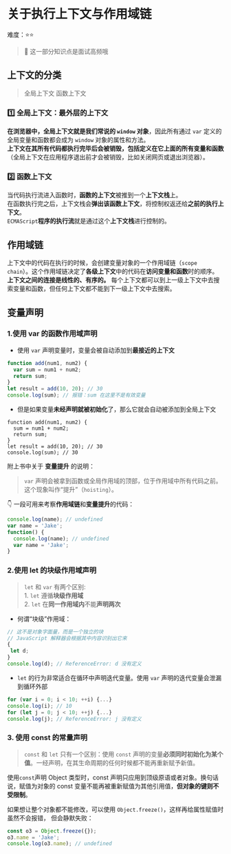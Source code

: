 # 关于执行上下文与作用域链

难度：⭐️⭐️

> 💌 这一部分知识点是面试高频哦

## 上下文的分类

> 全局上下文 函数上下文

### 1️⃣ 全局上下文：最外层的上下文

**在浏览器中，全局上下文就是我们常说的 `window` 对象**，因此所有通过 `var` 定义的全局变量和函数都会成为 `window` 对象的属性和方法。<br>
**上下文在其所有代码都执行完毕后会被销毁，包括定义在它上面的所有变量和函数**（全局上下文在应用程序退出前才会被销毁，比如关闭网页或退出浏览器）。

### 2️⃣ 函数上下文

当代码执行流进入函数时，**函数的上下文**被推到一个**上下文栈**上。<br>
在函数执行完之后，上下文栈会**弹出该函数上下文**，将控制权返还给**之前的执行上下文**。<br>
`ECMAScript`**程序的执行流**就是通过这个**上下文栈**进行控制的。

## 作用域链

上下文中的代码在执行的时候，会创建变量对象的一个作用域链（`scope chain`）。这个作用域链决定了**各级上下文**中的代码在**访问变量和函数**时的顺序。<br>
**上下文之间的连接是线性的、有序的。** 每个上下文都可以到上一级上下文中去搜索变量和函数，但任何上下文都不能到下一级上下文中去搜索。

## 变量声明

### 1.使用 var 的函数作用域声明

- 使用 `var` 声明变量时，变量会被自动添加到**最接近的上下文**

```js
function add(num1, num2) {
  var sum = num1 + num2;
  return sum;
}
let result = add(10, 20); // 30
console.log(sum); // 报错：sum 在这里不是有效变量
```

- 但是如果变量**未经声明就被初始化**了，那么它就会自动被添加到全局上下文

```js{2}
function add(num1, num2) {
  sum = num1 + num2;
  return sum;
}
let result = add(10, 20); // 30
console.log(sum); // 30
```

附上书中关于 **变量提升** 的说明：

> `var` 声明会被拿到函数或全局作用域的顶部，位于作用域中所有代码之前。这个现象叫作“提升”（`hoisting`）。

👇 一段可用来考察**作用域链**和**变量提升**的代码：

```js
console.log(name); // undefined
var name = 'Jake';
function() {
  console.log(name); // undefined
  var name = 'Jake';
}
```

### 2.使用 let 的块级作用域声明

> `let` 和 `var` 有两个区别:<br> 1. `let` 遵循**块级作用域** <br>2. `let` 在**同一作用域内**不能**声明两次**

- 何谓“块级”作用域：

```js
// 这不是对象字面量，而是一个独立的块
// JavaScript 解释器会根据其中内容识别出它来
{
 let d;
}
console.log(d); // ReferenceError: d 没有定义
```

- `let` 的行为非常适合在循环中声明迭代变量。使用 `var` 声明的迭代变量会泄漏到循环外部

```js
for (var i = 0; i < 10; ++i) {...}
console.log(i); // 10
for (let j = 0; j < 10; ++j) {...}
console.log(j); // ReferenceError: j 没有定义
```

### 3. 使用 const 的常量声明

> `const` 和 `let` 只有一个区别：使用 `const` 声明的变量**必须同时初始化为某个值**。一经声明，在其生命周期的任何时候都不能再重新赋予新值。

使用`const`声明 Object 类型时，const 声明只应用到顶级原语或者对象。换句话说，赋值为对象的 const 变量不能再被重新赋值为其他引用值，**但对象的键则不受限制**。

如果想让整个对象都不能修改，可以使用 `Object.freeze()`，这样再给属性赋值时虽然不会报错，
但会静默失败：

```js
const o3 = Object.freeze({});
o3.name = 'Jake';
console.log(o3.name); // undefined
```
